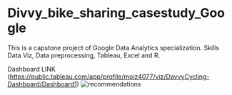 # Divvy_bike_sharing_casestudy_Google
This is a capstone project of Google Data Analytics specialization. Skills Data Viz, Data preprocessing, Tableau, Excel and R.

Dashboard LINK (https://public.tableau.com/app/profile/moiz4077/viz/DavvyCycling-Dashboard/Dashboard1)
![recommendations](https://user-images.githubusercontent.com/41229568/226106400-75c7d92a-f08b-4f3b-ab4b-f5716cc6fbbc.PNG)
